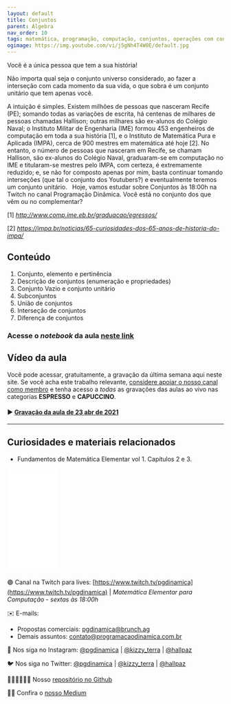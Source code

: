 ```yaml
---
layout: default
title: Conjuntos
parent: Álgebra
nav_order: 10
tags: matemática, programação, computação, conjuntos, operações com conjuntos
ogimage: https://img.youtube.com/vi/j5gNh4T4W0E/default.jpg
---
```


Você é a única pessoa que tem a sua história!

Não importa qual seja o conjunto universo considerado, ao fazer a interseção com cada momento da sua vida, o que sobra é um conjunto unitário que tem apenas você.

A intuição é simples. Existem milhões de pessoas que nasceram Recife (PE); somando todas as variações de escrita, há centenas de milhares de pessoas chamadas Hallison; outras milhares são ex-alunos do Colégio Naval; o Instituto Militar de Engenharia (IME) formou 453 engenheiros de computação em toda a sua história [1], e o Instituto de Matemática Pura e Aplicada (IMPA), cerca de 900 mestres em matemática até hoje [2]. No entanto, o número de pessoas que nasceram em Recife, se chamam Hallison, são ex-alunos do Colégio Naval, graduaram-se em computação no IME e titularam-se mestres pelo IMPA, com certeza, é extremamente reduzido; e, se não for composto apenas por mim, basta continuar tomando interseções (que tal o conjunto dos Youtubers?) e eventualmente teremos um conjunto unitário.
 
Hoje, vamos estudar sobre Conjuntos às 18:00h na Twitch no canal Programação Dinâmica. Você está no conjunto dos que vêm ou no complementar?

[1] *http://www.comp.ime.eb.br/graduacao/egressos/*

[2] *https://impa.br/noticias/65-curiosidades-dos-65-anos-de-historia-do-impa/*


## Conteúdo 

1. Conjunto, elemento e pertinência
2. Descrição de conjuntos (enumeração e propriedades)
3. Conjunto Vazio e conjunto unitário
4. Subconjuntos
5. União de conjuntos
6. Interseção de conjuntos
7. Diferença de conjuntos


### Acesse o *notebook* da aula <a href="/notebooks/mec010_conjuntos.html" target="_black">neste link</a>

## Vídeo da aula

Você pode acessar, gratuitamente, a gravação da última semana aqui neste site. Se você acha este trabalho relevante, [considere apoiar o nosso canal como membro](https://youtube.com/programacaodinamica/join) e tenha acesso a *todas* as gravações das aulas ao vivo nas categorias **ESPRESSO** e **CAPUCCINO**. 

#### ▶️ [Gravação da aula de 23 abr de 2021](https://youtu.be/j5gNh4T4W0E)
-------

## Curiosidades e materiais relacionados

* Fundamentos de Matemática Elementar vol 1. Capítulos 2 e 3.

<iframe style="width:120px;height:240px;" marginwidth="0" marginheight="0" scrolling="no" frameborder="0" src="//ws-na.amazon-adsystem.com/widgets/q?ServiceVersion=20070822&OneJS=1&Operation=GetAdHtml&MarketPlace=BR&source=ac&ref=qf_sp_asin_til&ad_type=product_link&tracking_id=hallpaz-20&marketplace=amazon&amp;region=BR&placement=8535704558&asins=8535704558&linkId=ccb520df2f68545a10bcd1f878b28fed&show_border=false&link_opens_in_new_window=false&price_color=333333&title_color=0066c0&bg_color=ffffff">
    </iframe>


🟣 Canal na Twitch para lives: [https://www.twitch.tv/pgdinamica](https://www.twitch.tv/pgdinamica) | *Matemática Elementar para Computação - sextas às 18:00h*


✉️ E-mails:
* Propostas comerciais: [pgdinamica@brunch.ag](mailto:pgdinamica@brunch.ag)
* Demais assuntos: [contato@programacaodinamica.com.br](mailto:contato@programacaodinamica.com.br)

📸 Nos siga no Instagram: [@pgdinamica](https://instagram.com/pgdinamica) | [@kizzy_terra](https://instagram.com/kizzy_terra) | [@hallpaz](https://instagram.com/hallpaz)

🐦 Nos siga no Twitter: [@pgdinamica](https://twitter.com/pgdinamica) | [@kizzy_terra](https://twitter.com/kizzy_terra) | [@hallpaz](https://twitter.com/hallpaz)

👩🏾‍💻👨🏾‍💻 Nosso [repositório no Github](https://github.com/programacaodinamica)

✍🏾 Confira o [nosso Medium](https://medium.com/programacaodinamica)